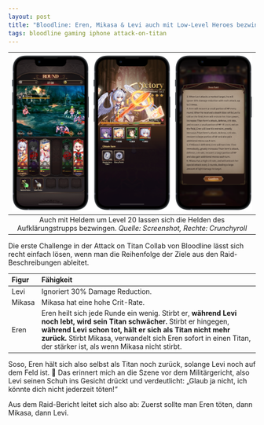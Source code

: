 ```yaml
---
layout: post
title: "Bloodline: Eren, Mikasa & Levi auch mit Low-Level Heroes bezwingen"
tags: bloodline gaming iphone attack-on-titan
---
```


|![](/assets/posts/crunchyroll-bloodline-4.png)|
|:-:|
|Auch mit Heldem um Level 20 lassen sich die Helden des Aufklärungstrupps bezwingen. *Quelle: Screenshot, Rechte: Crunchyroll*|

Die erste Challenge in der Attack on Titan Collab von Bloodline lässt sich recht einfach lösen, wenn man die Reihenfolge der Ziele aus den Raid-Beschreibungen ableitet.

|Figur|Fähigkeit|
|:--|:--|
|Levi|Ignoriert 30% Damage Reduction.|
|Mikasa|Mikasa hat eine hohe Crit-Rate.|
|Eren|Eren heilt sich jede Runde ein wenig. Stirbt er, **während Levi noch lebt, wird sein Titan schwächer.** Stirbt er hingegen, **während Levi schon tot, hält er sich als Titan nicht mehr zurück.** Stirbt Mikasa, verwandelt sich Eren sofort in einen Titan, der stärker ist, als wenn Mikasa nicht stirbt.|

Soso, Eren hält sich also selbst als Titan noch zurück, solange Levi noch auf dem Feld ist. 🤣 Das erinnert mich an die Szene vor dem Militärgericht, also Levi seinen Schuh ins Gesicht drückt und verdeutlicht: „Glaub ja nicht, ich könnte dich nicht jederzeit töten!“

Aus dem Raid-Bericht leitet sich also ab: Zuerst sollte man Eren töten, dann Mikasa, dann Levi. 
